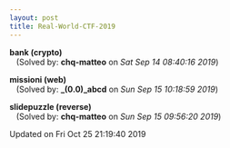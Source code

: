 ```yaml
---
layout: post
title: Real-World-CTF-2019
---
```


<!--break-->

**bank (crypto)**  
&nbsp;&nbsp;&nbsp;(Solved by: **chq-matteo** on _Sat Sep 14 08:40:16 2019_)  
  
**missioni (web)**  
&nbsp;&nbsp;&nbsp;(Solved by: **_(0.0)_abcd** on _Sun Sep 15 10:18:59 2019_)  
  
**slidepuzzle (reverse)**  
&nbsp;&nbsp;&nbsp;(Solved by: **chq-matteo** on _Sun Sep 15 09:56:20 2019_)  
  


Updated on Fri Oct 25 21:19:40 2019
